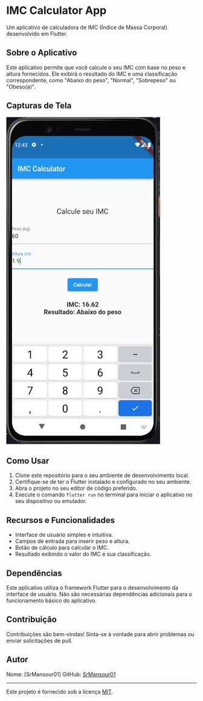 # IMC Calculator App

Um aplicativo de calculadora de IMC (Índice de Massa Corporal) desenvolvido em Flutter.

## Sobre o Aplicativo

Este aplicativo permite que você calcule o seu IMC com base no peso e altura fornecidos. Ele exibirá o resultado do IMC e uma classificação correspondente, como "Abaixo do peso", "Normal", "Sobrepeso" ou "Obeso(a)".

## Capturas de Tela

![Tela de Cálculo](screenshots/calculator_screen.png)

## Como Usar

1. Clone este repositório para o seu ambiente de desenvolvimento local.
2. Certifique-se de ter o Flutter instalado e configurado no seu ambiente.
3. Abra o projeto no seu editor de código preferido.
4. Execute o comando `flutter run` no terminal para iniciar o aplicativo no seu dispositivo ou emulador.

## Recursos e Funcionalidades

- Interface de usuário simples e intuitiva.
- Campos de entrada para inserir peso e altura.
- Botão de cálculo para calcular o IMC.
- Resultado exibindo o valor do IMC e sua classificação.

## Dependências

Este aplicativo utiliza o framework Flutter para o desenvolvimento da interface de usuário. Não são necessárias dependências adicionais para o funcionamento básico do aplicativo.

## Contribuição

Contribuições são bem-vindas! Sinta-se à vontade para abrir problemas ou enviar solicitações de pull.

## Autor

Nome: [SrMansour01]
GitHub: [SrMansour01](https://github.com/SrMansour01)

---

Este projeto é fornecido sob a licença [MIT](LICENSE).
